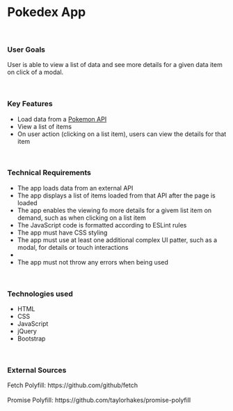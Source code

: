 <h1> Pokedex App </h1>
<br>
<h3> User Goals </h3>
<p> User is able to view a list of data and see more details for a given data item on click of a modal. </p>
<br>

<h3> Key Features </h3>
<ul>
<li>Load data from a <a href="https://pokeapi.co/">Pokemon API</a></li>
<li>View a list of items</li>
<li>On user action (clicking on a list item), users can view the details for that item</li>
</ul>
<br>

<h3> Technical Requirements </h3>
<ul>
<li>The app loads data from an external API</li>
<li>The app displays a list of items loaded from that API after the page is loaded</li>
<li>The app enables the viewing fo more details for a givem list item on demand, such as when clicking on a list item</li>
<li>The JavaScript code is formatted according to ESLint rules</li>
<li>The app must have CSS styling</li>
<li>The app must use at least one additional complex UI patter, such as a modal, for details or touch interactions<li>
<li>The app must not throw any errors when being used</li>
</ul>
<br>

<h3> Technologies used </h3>
<ul>
<li> HTML </li>
<li> CSS </li>
<li> JavaScript </li>
<li> jQuery </li>
<li> Bootstrap </li>
</ul>
<br>

<h3> External Sources </h3>
<p>
Fetch Polyfill: https://github.com/github/fetch
<br></br>
Promise Polyfill: https://github.com/taylorhakes/promise-polyfill
</p>
